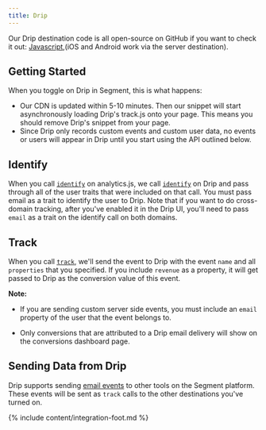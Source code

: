 ```yaml
---
title: Drip
---
```

Our Drip destination code is all open-source on GitHub if you want to check it out: [Javascript](https://github.com/segment-integrations/analytics.js-integration-drip),(iOS and Android work via the server destination).

## Getting Started

When you toggle on Drip in Segment, this is what happens:

+ Our CDN is updated within 5-10 minutes. Then our snippet will start asynchronously loading Drip's track.js onto your page. This means you should remove Drip's snippet from your page.
+ Since Drip only records custom events and custom user data, no events or users will appear in Drip until you start using the API outlined below.

## Identify

When you call [`identify`](/docs/spec/identify/) on analytics.js, we call [`identify`](/docs/spec/identify/) on Drip and pass through all of the user traits that were included on that call. You must pass email as a trait to identify the user to Drip. Note that if you want to do cross-domain tracking, after you've enabled it in the Drip UI, you'll need to pass `email` as a trait on the identify call on both domains.

## Track

When you call [`track`](/docs/spec/track/), we'll send the event to Drip with the event `name` and all `properties` that you specified. If you include `revenue` as a property, it will get passed to Drip as the conversion value of this event.

**Note:**
- If you are sending custom server side events, you must include an `email` property of the user that the event belongs to.

- Only conversions that are attributed to a Drip email delivery will show on the conversions dashboard page.

## Sending Data from Drip

Drip supports sending [email events](/docs/spec/email/) to other tools on the Segment platform. These events will be sent as `track` calls to the other destinations you've turned on.

{% include content/integration-foot.md %}
